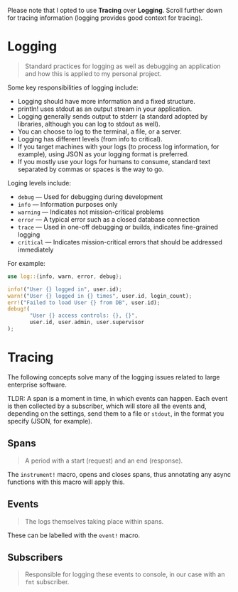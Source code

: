 Please note that I opted to use **Tracing** over **Logging**. Scroll further down for tracing information (logging provides good context for tracing).

# Logging
> Standard practices for logging as well as debugging an application and how this is applied to my personal project.

Some key responsibilities of logging include:
- Logging should have more information and a fixed structure.
- println! uses stdout as an output stream in your application.
- Logging generally sends output to stderr (a standard adopted by libraries, although you can log to stdout as well).
- You can choose to log to the terminal, a file, or a server.
- Logging has different levels (from info to critical).
- If you target machines with your logs (to process log information, for example), using JSON as your logging format is preferred.
- If you mostly use your logs for humans to consume, standard text separated by commas or spaces is the way to go.

Loging levels include:
- `debug` — Used for debugging during development
- `info` — Information purposes only
- `warning` — Indicates not mission-critical problems
- `error` — A typical error such as a closed database connection
- `trace` — Used in one-off debugging or builds, indicates fine-grained logging
- `critical` — Indicates mission-critical errors that should be addressed immediately

For example:
```rs
use log::{info, warn, error, debug};

info!("User {} logged in", user.id);
warn!("User {} logged in {} times", user.id, login_count);
err!("Failed to load User {} from DB", user.id);
debug!(
       "User {} access controls: {}, {}", 
       user.id, user.admin, user.supervisor
);
```

# Tracing
The following concepts solve many of the logging issues related to large enterprise software.

TLDR: A span is a moment in time, in which events can happen. Each event is then collected by a subscriber, which will store all the events and, depending on the settings, send them to a file or `stdout`, in the format you specify (JSON, for example).

## Spans
> A period with a start (request) and an end (response).

The `instrument!` macro, opens and closes spans, thus annotating any async functions with this macro will apply this.

## Events
> The logs themselves taking place within spans.

These can be labelled with the `event!` macro.

## Subscribers
> Responsible for logging these events to console, in our case with an `fmt` subscriber.